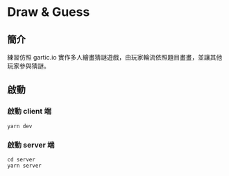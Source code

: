 # Draw & Guess

## 簡介

練習仿照 gartic.io 實作多人繪畫猜謎遊戲，由玩家輪流依照題目畫畫，並讓其他玩家參與猜謎。

## 啟動

### 啟動 client 端

```
yarn dev
```

### 啟動 server 端

```
cd server
yarn server
```
